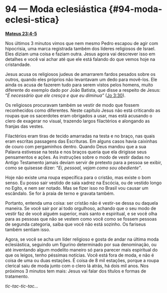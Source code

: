 # 94 — Moda eclesiástica {#94-moda-eclesi-stica}

[**Mateus 23:4-5**](http://bibliaonline.com.br/acf/mt/23/4-5)

Nos últimos 3 minutos vimos que nem mesmo Pedro escapou de agir com hipocrisia, uma marca registrada também dos líderes religiosos de Israel. Eles diziam uma coisa e faziam outra. Jesus agora vai descrever isso em detalhes e você vai achar até que ele está falando do que vemos hoje na cristandade.

Jesus acusa os religiosos judeus de amarrarem fardos pesados sobre os outros, quando eles próprios não levantavam um dedo para movê-los. Ele ainda os acusa de fazerem tudo para serem vistos pelos homens, muito diferente do exemplo dado por João Batista, que disse a respeito de Jesus: “_É necessário que ele cresça e que eu diminua”_ ([Jo 3:30](http://bibliaonline.com.br/acf/jo/3/30)).

Os religiosos procuravam também se vestir de modo que fossem reconhecidos como diferentes. Neste capítulo Jesus não está criticando as roupas que os sacerdotes eram obrigados a usar, mas está acusando o clero de exagerar no visual, trazendo largos filactérios e alongando as franjas das vestes.

Filactérios eram tiras de tecido amarradas na testa e no braço, nas quais eram escritas passagens das Escrituras. Em alguns casos havia caixinhas de couro com pergaminhos dentro. Quando Deus mandou que a sua Palavra estivesse na testa e nos braços queria que ela dirigisse seus pensamentos e ações. As instruções sobre o modo de vestir dadas no Antigo Testamento jamais deviam servir de pretexto para a pessoa se exibir, como se quisesse dizer: “_Ei, pessoal, vejam como sou obediente”_.

Hoje não existe uma roupa específica para o cristão, mas existe o bom senso. Eu posso sair vestido de saia xadrez na Escócia, ou de vestido longo no Egito, e nem ser notado. Mas se fizer isso no Brasil vou causar um escândalo. Se for à praia de terno e gravata também.

Portanto, entenda uma coisa: ser cristão não é vestir-se dessa ou daquela maneira. Se você sair por aí todo orgulhoso, achando que o seu modo de vestir faz de você alguém superior, mais santo e espiritual, e se você olha para as pessoas que não se vestem como você como se fossem pessoas de segunda categoria, saiba que você não está sozinho. Os fariseus também sentiam isso.

Agora, se você se acha um líder religioso e gosta de andar na última moda eclesiástica, seguindo um figurino determinado por sua denominação, ou até inventando algum modelito maneiro só para parecer mais espiritual do que os leigos, tenho péssimas notícias. Você está fora de moda, e não é coisa de uma ou duas estações. É coisa de 8 mil estações, porque a roupa clerical saiu de moda junto com o clero lá atrás, há dois mil anos. Nos próximos 3 minutos tem mais: Jesus vai falar dos títulos e formas de tratamento.

_tic-tac-tic-tac..._